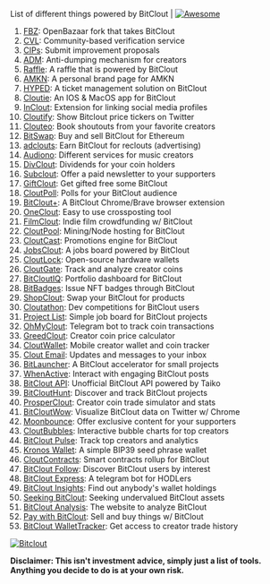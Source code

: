List of different things powered by BitClout  | [![Awesome](https://cdn.rawgit.com/sindresorhus/awesome/d7305f38d29fed78fa85652e3a63e154dd8e8829/media/badge.svg)](https://github.com/Mentors4EDU/Awesome-Clout)

1. [FBZ](https://github.com/Mentors4EDU/FBZ): OpenBazaar fork that takes  BitClout
2. [CVL](https://www.cvl.ac/): Community-based verification service
3. [CIPs](https://github.com/Mentors4EDU/BitClout-Proposals): Submit improvement proposals
4. [ADM](https://github.com/CloutContracts/ADM): Anti-dumping mechanism for creators
5. [Raffle](https://bitcloutraffle.com/): A raffle that is powered by BitClout
6. [AMKN](https://peer-social.com/): A personal brand page for AMKN
7. [HYPED](https://hypedtickets.com/): A ticket management solution on BitClout
8. [Cloutie](https://bitclout.com/u/CloutieApp): An IOS & MacOS app for BitClout
9. [InClout](https://inclout.io/): Extension for linking social media profiles
10. [Cloutify](https://chrome.google.com/webstore/detail/cloutify-show-bitclout-pr/mmpacdkjmmnichfpplcpcipgcdphfhdg): Show Bitclout price tickers on Twitter
11. [Clouteo](https://www.clouteo.co/book-shout-out): Book shoutouts from your favorite creators
12. [BitSwap](https://bitswap.network/): Buy and sell BitClout for Ethereum
13. [adclouts](https://adclouts.com/): Earn BitClout for reclouts (advertising)
14. [Audiono](https://audiono.de/): Different services for music creators
15. [DivClout](https://www.divclout.com/): Dividends for your coin holders
16. [Subclout](https://www.subclout.com/): Offer a paid newsletter to your supporters
17. [GiftClout](https://www.giftclout.com/): Get gifted free some BitClout
18. [CloutPoll](https://cloutpoll.com/): Polls for your BitClout audience
19. [BitClout+](https://bitclout.plus/): A BitClout Chrome/Brave browser extension
20. [OneClout](https://oneclout.net/): Easy to use crossposting tool
21. [FilmClout](https://bitclout.com/u/FilmClout): Indie film crowdfunding w/ BitClout
22. [CloutPool](https://bitclout.com/u/CloutPool): Mining/Node hosting for BitClout
23. [CloutCast](https://cloutcast.io/): Promotions engine for BitClout
24. [JobsClout](http://jobclout.me/): A jobs board powered by BitClout
25. [CloutLock](https://bitclout.com/u/CloutLockl): Open-source hardware wallets
26. [CloutGate](https://cloutgate.com/): Track and analyze creator coins
27. [BitCloutIQ](https://bitcloutiq.net/): Portfolio dashboard for BitClout
28. [BitBadges](http://bitbadges.web.app/): Issue NFT badges through BitClout
29. [ShopClout](http://shopclout.me/): Swap your BitClout for products
30. [Cloutathon](https://cloutathon.com/): Dev competitions for BitClout users
31. [Project List](https://project-list.io/): Simple job board for BitClout projects
32. [OhMyClout](https://ohmyclout.com/): Telegram bot to track coin transactions
33. [GreedClout](https://bogdandidenko.github.io/greedclout/): Creator coin price calculator
34. [CloutWallet](https://bitclout.com/u/cloutwallet): Mobile creator wallet and coin tracker
35. [Clout Email](https://cloutemail.com/): Updates and messages to your inbox
36. [BitLauncher](https://bitlauncher.net/): A BitClout accelerator for small projects
37. [WhenActive](https://whenactive.com/global): Interact with engaging BitClout posts
38. [BitClout API](https://github.com/benjaminwoods/bitclout): Unofficial BitClout API powered by Taiko
39. [BitCloutHunt](https://www.bitclouthunt.com/): Discover and track BitClout projects
40. [ProsperClout](https://www.prosperclout.com/): Creator coin trade simulator and stats
41. [BitCloutWow](https://chrome.google.com/webstore/detail/bitcloutwow-bitclout-on-t/pljnngphhkadegjpkajkcigimjdheedd?hl=en&authuser=1): Visualize BitClout data on Twitter w/ Chrome
42. [Moonbounce](https://getmoonbounce.com/): Offer exclusive content for your supporters
43. [CloutBubbles](https://cloutbubbles.com/): Interactive bubble charts for top creators
44. [BitClout Pulse](https://www.bitcloutpulse.com/): Track top creators and analytics
45. [Kronos Wallet](https://kronoswallet.com/): A simple BIP39 seed phrase wallet
46. [CloutContracts](https://bitclout.com/u/cloutcontracts): Smart contracts rollup for BitClout
47. [BitClout Follow](https://bitcloutfollow.com/): Discover BitClout users by interest
48. [BitClout Express](https://bitclout.express/): A telegram bot for HODLers
49. [BitClout Insights](https://bitcloutinsights.com/): Find out anybody's wallet holdings
50. [Seeking BitClout](https://seekingbitclout.com/): Seeking undervalued BitClout assets
51. [BitClout Analysis](https://www.bitcloutanalysis.com/): The website to analyze BitClout
52. [Pay with BitClout](https://bitclout.com/u/PayWithBitClout): Sell and buy things w/ BitClout
53. [BitClout WalletTracker](https://chrome.google.com/webstore/detail/bitclout-wallettracker/kgafnekhkfjhjjdmlobajeppoehmjbba): Get access to creator trade history

[![Bitclout](https://img.shields.io/badge/-Follow%20me%20on%20BitClout-red)](https://bitclout.com/u/AMKN)

**Disclaimer: This isn't investment advice, simply just a list of tools. Anything you decide to do is at your own risk.**
